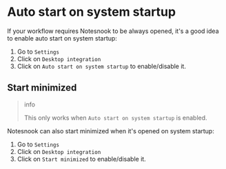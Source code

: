 # Auto start on system startup

If your workflow requires Notesnook to be always opened, it's a good idea to enable auto start on system startup:

1. Go to `Settings`
2. Click on `Desktop integration`
3. Click on `Auto start on system startup` to enable/disable it.

## Start minimized

> info
>
> This only works when `Auto start on system startup` is enabled.

Notesnook can also start minimized when it's opened on system startup:

1. Go to `Settings`
2. Click on `Desktop integration`
3. Click on `Start minimized` to enable/disable it.
